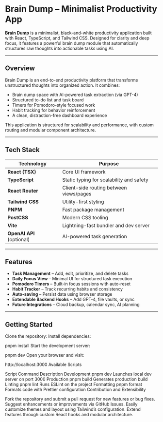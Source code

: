 # Brain Dump – Minimalist Productivity App

**Brain Dump** is a minimalist, black-and-white productivity application built with React, TypeScript, and Tailwind CSS. Designed for clarity and deep focus, it features a powerful brain dump module that automatically structures raw thoughts into actionable tasks using AI.

---

## Overview

Brain Dump is an end-to-end productivity platform that transforms unstructured thoughts into organized action. It combines:

- Brain dump space with AI-powered task extraction (via GPT-4)
- Structured to-do list and task board
- Timers for Pomodoro-style focused work
- Habit tracking for behavior reinforcement
- A clean, distraction-free dashboard experience

This application is structured for scalability and performance, with custom routing and modular component architecture.

---

## Tech Stack

| Technology       | Purpose                                    |
|------------------|--------------------------------------------|
| **React (TSX)**  | Core UI framework                          |
| **TypeScript**   | Static typing for scalability and safety   |
| **React Router** | Client-side routing between views/pages    |
| **Tailwind CSS** | Utility-first styling                      |
| **PNPM**         | Fast package management                    |
| **PostCSS**      | Modern CSS tooling                         |
| **Vite**         | Lightning-fast bundler and dev server      |
| **OpenAI API** (optional) | AI-powered task generation             |

---

## Features

- **Task Management** – Add, edit, prioritize, and delete tasks
- **Daily Focus View** – Minimal UI for structured task execution
- **Pomodoro Timers** – Built-in focus sessions with auto-reset
- **Habit Tracker** – Track recurring habits and consistency
- **Auto-saving** – Persist data using browser storage
- **Extendable Backend Hooks** – Add GPT-4, file vaults, or sync
- **Future Integrations** – Cloud backup, calendar sync, AI planning

---

## Getting Started

Clone the repository:
Install dependencies:

pnpm install
Start the development server:

pnpm dev
Open your browser and visit:

http://localhost:3000
Available Scripts

Script	Command	Description
Development	pnpm dev	Launches local dev server on port 3000
Production	pnpm build	Generates production build
Linting	pnpm lint	Runs ESLint on the project
Formatting	pnpm format	Formats code with Prettier configuration
Contribution and Extensibility

Fork the repository and submit a pull request for new features or bug fixes.
Suggest enhancements or improvements via GitHub Issues.
Easily customize themes and layout using Tailwind’s configuration.
Extend features through custom React hooks and modular architecture.


